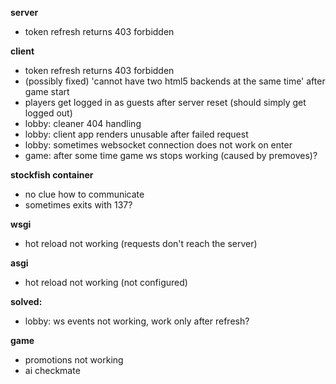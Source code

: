 **server**
- token refresh returns 403 forbidden

**client**
- token refresh returns 403 forbidden
- (possibly fixed) 'cannot have two html5 backends at the same time' after game start 
- players get logged in as guests after server reset (should simply get logged out)
- lobby: cleaner 404 handling
- lobby: client app renders unusable after failed request
- lobby: sometimes websocket connection does not work on enter
- game: after some time game ws stops working (caused by premoves)?

**stockfish container**
- no clue how to communicate
- sometimes exits with 137?

**wsgi**
- hot reload not working (requests don't reach the server)

**asgi**
- hot reload not working (not configured)

**solved:**
- lobby: ws events not working, work only after refresh?

**game**
- promotions not working
- ai checkmate
